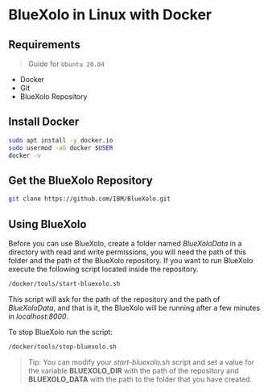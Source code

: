 # BlueXolo in Linux with Docker

## Requirements

> Guide for `Ubuntu 20.04`

* Docker
* Git
* BlueXolo Repository

## Install Docker

```bash
sudo apt install -y docker.io 
sudo usermod -aG docker $USER
docker -v
```

## Get the BlueXolo Repository

```bash
git clone https://github.com/IBM/BlueXolo.git
```

## Using BlueXolo

Before you can use BlueXolo, create a folder named _BlueXoloData_ in a directory with
read and write permissions, you will need the path of this folder and the path of the
BlueXolo repository. If you want to run BlueXolo execute the following script located
inside the repository.

```bash
/docker/tools/start-bluexolo.sh
```

This script will ask for the path of the repository and the path of _BlueXoloData_, and
that is it, the BlueXolo will be running after a few minutes in _localhost:8000_.

To stop BlueXolo run the script:

```bash
/docker/tools/stop-bluexolo.sh
```

> Tip: You can modify your _start-bluexolo.sh_ script and set a value for the variable
__BLUEXOLO_DIR__ with the path of the repository and __BLUEXOLO_DATA__ with the path to
the folder that you have created.
